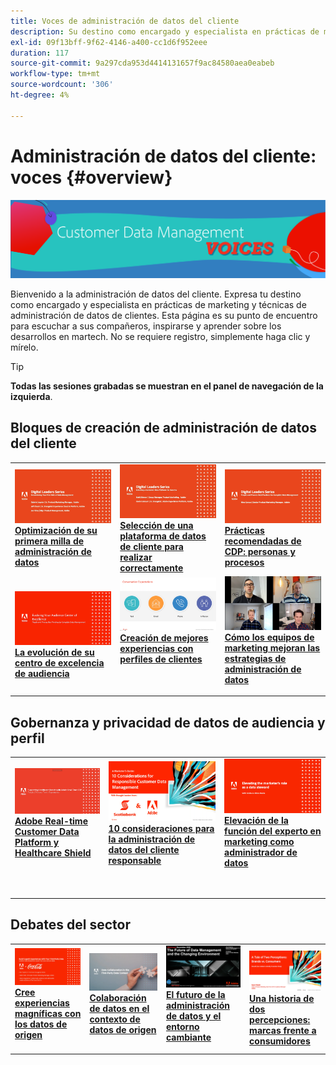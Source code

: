 ```yaml
---
title: Voces de administración de datos del cliente
description: Su destino como encargado y especialista en prácticas de marketing y técnicas de gestión de datos de clientes.  Esta página es su punto de encuentro para escuchar a sus compañeros, inspirarse y aprender sobre los desarrollos en martech.
exl-id: 09f13bff-9f62-4146-a400-cc1d6f952eee
duration: 117
source-git-commit: 9a297cda953d4414131657f9ac84580aea0eabeb
workflow-type: tm+mt
source-wordcount: '306'
ht-degree: 4%

---
```


# Administración de datos del cliente: voces {#overview}

<img alt="Voces de administración de datos del cliente" src="./assets/cdp-voices-banner.png" />

Bienvenido a la administración de datos del cliente. Expresa tu destino como encargado y especialista en prácticas de marketing y técnicas de administración de datos de clientes. Esta página es su punto de encuentro para escuchar a sus compañeros, inspirarse y aprender sobre los desarrollos en martech. No se requiere registro, simplemente haga clic y mírelo.

>[!TIP]
>
>**Todas las sesiones grabadas se muestran en el panel de navegación de la izquierda**.

## Bloques de creación de administración de datos del cliente

<table>
  <tr>
   <td>
      <a href="./cdm/first-mile.md">
      <img alt="Optimización de su primera milla de administración de datos" src="./assets/first-mile.png"/>
      </a>
      <div>
         <a href="./cdm/first-mile.md"><strong>Optimización de su primera milla de administración de datos</strong></a>
         <br/>
      </div>
   </td>
   <td>
      <a href="./cdm/cdp-success.md">
      <img alt="Selección de una plataforma de datos de cliente para realizar correctamente" src="./assets/cdp-success.png"/>
      </a>
      <div>
         <a href="./cdm/cdp-success.md"><strong>Selección de una plataforma de datos de cliente para realizar correctamente</strong></a>
         <br/>
      </div>
    </td>
    <td>
      <a href="./cdm/people-and-process.md">
      <img alt="Personas y procesos" src="./assets/people-and-process.png"/>
      </a>
      <div>
         <a href="./cdm/people-and-process.md"><strong>Prácticas recomendadas de CDP: personas y procesos</strong></a>
         <br/>
      </div>
    </td>
   </tr>
   <tr> 
   <td>
      <a href="./cdm/evolving-your-audience-center-of-excellence.md">
      <img alt="La evolución de su centro de excelencia de audiencia" src="./assets/evolving-your-audience-center-of-excellence.png"/>
      </a>
      <div>
         <a href="./cdm/evolving-your-audience-center-of-excellence.md"><strong>La evolución de su centro de excelencia de audiencia</strong></a>
         <br/>
      </div>
    </td>
   <td>
      <a href="./cdm/building-better-experiences-with-customer-profiles.md">
      <img alt="Creación de mejores experiencias con perfiles de clientes" src="./assets/building-better-experiences-with-customer-profiles.png"/>
      </a>
      <div>
         <a href="./cdm/building-better-experiences-with-customer-profiles.md"><strong>Creación de mejores experiencias con perfiles de clientes</strong></a>
      </div>
      <p>
        <br/>
    </td>
   <td>
      <a href="./cdm/how-marketing-teams-are-improving-data-management-strategies.md">
      <img alt="Cómo los equipos de marketing mejoran las estrategias de administración de datos" src="./assets/how-marketing-teams-are-improving-data-management-strategies.png"/>
      </a>
      <div>
         <a href="./cdm/how-marketing-teams-are-improving-data-management-strategies.md"><strong>Cómo los equipos de marketing mejoran las estrategias de administración de datos</strong></a>
      </div>
      <p>
      </p>
    </td>
  </tr>
</table>

## Gobernanza y privacidad de datos de audiencia y perfil

<table>
  <tr>
   <td>
      <a href="./governance/healthcare-shield.md">
      <img alt="Adobe Real-time Customer Data Platform y Healthcare Shield" src="./assets/healthcare-shield.png"/>
      </a>
      <div>
         <a href="./governance/healthcare-shield.md"><strong>Adobe Real-time Customer Data Platform y Healthcare Shield</strong></a>
         <br/>
      </div>
      <p>
        <br/>
   </td> 
   <td>
      <a href="https://experienceleague.adobe.com/docs/platform-learn/tutorials/privacy/ten-considerations-for-responsible-customer-data-management.html">
      <img alt="10 consideraciones para la administración de datos del cliente responsable" src="./assets/ten-considerations-for-responsible-customer-data-management.png"/>
      </a>
      <div>
         <a href="https://experienceleague.adobe.com/docs/platform-learn/tutorials/privacy/ten-considerations-for-responsible-customer-data-management.html"><strong>10 consideraciones para la administración de datos del cliente responsable</strong></a>
         <br/>
      </div>
      <p>
        <br/>
    </td>
    <td>
      <a href="https://experienceleague.adobe.com/docs/platform-learn/tutorials/privacy/elevating-the-marketers-role-as-a-data-steward.html">
      <img alt="Elevación de la función del experto en marketing como administrador de datos" src="./assets/elevating-the-marketers-role-as-a-data-steward.png"/>
      </a>
      <div>
         <a href="https://experienceleague.adobe.com/docs/platform-learn/tutorials/privacy/elevating-the-marketers-role-as-a-data-steward.html"><strong>Elevación de la función del experto en marketing como administrador de datos</strong></a>
         <br/>
      </div>
      <p>
        <br/>
       </p>
    </td>
  </tr>
</table>

## Debates del sector

<table>
  <tr>
     <td>
      <a href="./industry/build-superb-experiences-with-your-first-party-data.md">
      <img alt="Cree experiencias magníficas con los datos de origen" src="./assets/build-superb-experiences-with-your-first-party-data.png"/>
      </a>
      <div>
         <a href="./industry/build-superb-experiences-with-your-first-party-data.md"><strong>Cree experiencias magníficas con los datos de origen</strong></a>
      </div>
      <p>
      </p>
    </td>
     <td>
      <a href="./industry/data-collaboration-in-the-first-party-data-context.md">
      <img alt="Colaboración de datos en el contexto de datos de origen" src="./assets/data-collaboration-in-the-first-party-data-context.png"/>
      </a>
      <div>
         <a href="./industry/data-collaboration-in-the-first-party-data-context.md"><strong>Colaboración de datos en el contexto de datos de origen</strong></a>
      </div>
      <p>
      </p>
    </td>
     <td>
      <a href="./industry/the-future-of-data-management-and-the-changing-environment.md">
      <img alt="El futuro de la administración de datos y el entorno cambiante" src="./assets/the-future-of-data-management-and-the-changing-environment.png"/>
      </a>
      <div>
         <a href="./industry/the-future-of-data-management-and-the-changing-environment.md"><strong>El futuro de la administración de datos y el entorno cambiante</strong></a>
      </div>
      <p>
      </p>
    </td>
   <td>
      <a href="./industry/brands-vs-consumers.md">
      <img alt="Una historia de dos percepciones: marcas frente a consumidores" src="./assets/brands-vs-consumers.png"/>
      </a>
      <div>
         <a href="./industry/brands-vs-consumers.md"><strong>Una historia de dos percepciones: marcas frente a consumidores</strong></a>
         <br/>
      </div>
    </td>
  </tr>
</table>
